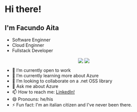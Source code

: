 # Hi there! 

## I'm Facundo Aita
* Software Enginner
* Cloud Enginner
* Fullstack Developer

<p align="center">
  <img align="center" src ="https://github-readme-stats.vercel.app/api?username=facundo91&show_icons=true&count_private=true&theme=radical&hide_border=true&hide=stars&include_all_commits=true">
  <img align="center" src ="https://github-readme-stats.vercel.app/api/top-langs/?username=facundo91&layout=compact&hide_border=true&langs_count=3">
</p>

- 🔭 I’m currently open to work
- 🌱 I’m currently learning more about Azure
- 👯 I’m looking to collaborate on a .net OSS library
- 💬 Ask me about Azure
- 📫 How to reach me: [LinkedIn!](https://linkedin.com/in/facundo91)
- 😄 Pronouns: he/his
- ⚡ Fun fact: I'm an italian citizen and I've never been there.
<!-- - 🤔 I’m looking for help with ...  -->
